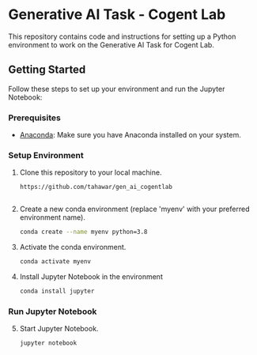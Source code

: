 # Generative AI Task - Cogent Lab

This repository contains code and instructions for setting up a Python environment to work on the Generative AI Task for Cogent Lab.

## Getting Started

Follow these steps to set up your environment and run the Jupyter Notebook:

### Prerequisites

- [Anaconda](https://www.anaconda.com/products/individual): Make sure you have Anaconda installed on your system.

### Setup Environment

1. Clone this repository to your local machine.

   ```bash
   https://github.com/tahawar/gen_ai_cogentlab



2. Create a new conda environment (replace 'myenv' with your preferred environment name).
   ```bash
   conda create --name myenv python=3.8

3. Activate the conda environment.
   ```bash
   conda activate myenv

4. Install Jupyter Notebook in the environment
   ```bash
   conda install jupyter

### Run Jupyter Notebook
5. Start Jupyter Notebook.
    ```bash
    jupyter notebook

